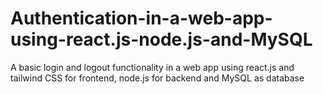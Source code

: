 # Authentication-in-a-web-app-using-react.js-node.js-and-MySQL
A basic login and logout functionality in a web app using react.js and tailwind CSS for frontend, node.js for backend and MySQL as database
